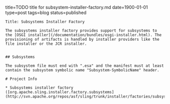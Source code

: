 title=TODO title for subsystem-installer-factory.md 
date=1900-01-01
type=post
tags=blog
status=published
~~~~~~
Title: Subsystems Installer Factory

The subsystems installer factory provides support for subsystems to the [OSGI installer](/documentation/bundles/osgi-installer.html). The provisioning of artifacts is handled by installer providers like the file installer or the JCR installer.


## Subsystems
 	 
The subsystem file must end with ".esa" and the manifest must at least contain the subsystem symbolic name "Subsystem-SymbolicName" header.

# Project Info

* Subsystems installer factory ([org.apache.sling.installer.factory.subsystems](http://svn.apache.org/repos/asf/sling/trunk/installer/factories/subsystems))
